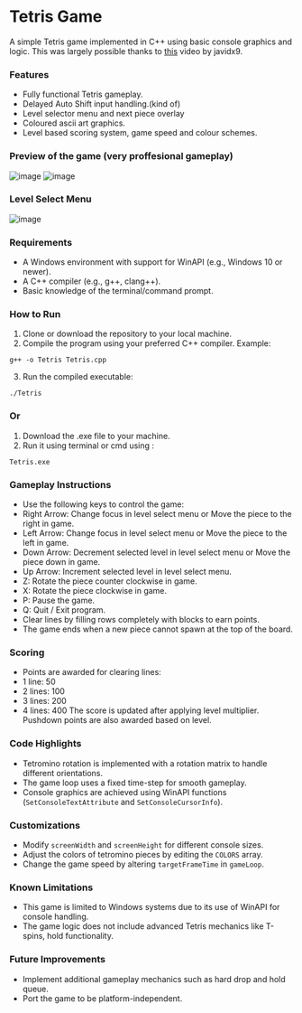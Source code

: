 # Tetris Game

A simple Tetris game implemented in C++ using basic console graphics and logic. This was largely possible thanks to [this](https://youtu.be/8OK8_tHeCIA?si=s-Qwhgbe2SkM95fB) video by javidx9.

### Features
- Fully functional Tetris gameplay.
- Delayed Auto Shift input handling.(kind of)
- Level selector menu and next piece overlay
- Coloured ascii art graphics.
- Level based scoring system, game speed and colour schemes.

### Preview of the game (very proffesional gameplay)

![image](https://github.com/user-attachments/assets/ab3ce152-c78e-4726-bf3b-1d94fb66c282)        ![image](https://github.com/user-attachments/assets/2cdec77c-2874-417e-b86e-e03157433ee6)

### Level Select Menu
![image](https://github.com/user-attachments/assets/858f52cc-0afe-4297-af03-b2d135a38917)


### Requirements
- A Windows environment with support for WinAPI (e.g., Windows 10 or newer).
- A C++ compiler (e.g., g++, clang++).
- Basic knowledge of the terminal/command prompt.

### How to Run
1. Clone or download the repository to your local machine.
2. Compile the program using your preferred C++ compiler. Example:
```
g++ -o Tetris Tetris.cpp
```
3. Run the compiled executable:
```
./Tetris
```

### Or
1. Download the .exe file to your machine.
2. Run it using terminal or cmd using :
```
Tetris.exe
```

### Gameplay Instructions
- Use the following keys to control the game:
- Right Arrow: Change focus in level select menu or Move the piece to the right in game.
- Left Arrow: Change focus in level select menu or  Move the piece to the left in game.
- Down Arrow: Decrement selected level in level select menu or Move the piece down in game.
- Up Arrow: Increment selected level in level select menu.
- Z: Rotate the piece counter clockwise in game.
- X: Rotate the piece clockwise in game.
- P: Pause the game.
- Q: Quit / Exit program.
- Clear lines by filling rows completely with blocks to earn points.
- The game ends when a new piece cannot spawn at the top of the board.

### Scoring
- Points are awarded for clearing lines:
- 1 line: 50 
- 2 lines: 100 
- 3 lines: 200 
- 4 lines: 400 
The score is updated after applying level multiplier.
Pushdown points are also awarded based on level.

### Code Highlights
- Tetromino rotation is implemented with a rotation matrix to handle different orientations.
- The game loop uses a fixed time-step for smooth gameplay.
- Console graphics are achieved using WinAPI functions (`SetConsoleTextAttribute` and `SetConsoleCursorInfo`).

### Customizations
- Modify `screenWidth` and `screenHeight` for different console sizes.
- Adjust the colors of tetromino pieces by editing the `COLORS` array.
- Change the game speed by altering `targetFrameTime` in `gameLoop`.

### Known Limitations
- This game is limited to Windows systems due to its use of WinAPI for console handling.
- The game logic does not include advanced Tetris mechanics like T-spins, hold functionality.

### Future Improvements
- Implement additional gameplay mechanics such as hard drop and hold queue.
- Port the game to be platform-independent.
